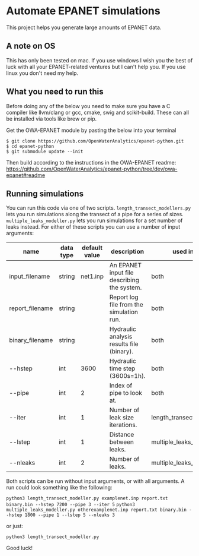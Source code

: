 # Automate EPANET simulations
This project helps you generate large amounts of EPANET data.

## A note on OS
This has only been tested on mac. If you use windows I wish you the best of luck with all your EPANET-related ventures but I can't help you. If you use linux you don't need my help.

## What you need to run this
Before doing any of the below you need to make sure you have a C compiler like llvm/clang or gcc, cmake, swig and scikit-build.
These can all be installed via tools like brew or pip.

Get the OWA-EPANET module by pasting the below into your terminal
```
$ git clone https://github.com/OpenWaterAnalytics/epanet-python.git
$ cd epanet-python
$ git submodule update --init
```

Then build according to the instructions in the OWA-EPANET readme: https://github.com/OpenWaterAnalytics/epanet-python/tree/dev/owa-epanet#readme

## Running simulations

You can run this code via one of two scripts. `length_transect_modellers.py` lets you run simulations along the transect of a pipe for a series of sizes. `multiple_leaks_modeller.py` lets you run simulations for a set number of leaks  instead. For either of these scripts you can use a number of input arguments:

| name            | data type | default value | description                                 | used in script               |
|-----------------|-----------|---------------|---------------------------------------------|------------------------------|
| input_filename  | string    | net1.inp      | An EPANET input file describing the system. | both                         |
| report_filename | string    |               | Report log file from the simulation run.    | both                         |
| binary_filename | string    |               | Hydraulic analysis results file (binary).   | both                         |
| --hstep         | int       | 3600          | Hydraulic time step (3600s=1h).             | both                         |
| --pipe          | int       | 2             | Index of pipe to look at.                   | both                         |
| --iter          | int       | 1             | Number of leak size iterations.             | length_transect_modellers.py |
| --lstep         | int       | 1             | Distance between leaks.                     | multiple_leaks_modeller.py   |
| --nleaks        | int       | 2             | Number of leaks.                            | multiple_leaks_modeller.py   |

Both scripts can be run without input arguments, or with all arguments. A run could look something like the following:

````python3 length_transect_modeller.py examplenet.inp report.txt binary.bin --hstep 7200 --pipe 3 --iter 5````
````python3 multiple_leaks_modeller.py otherexamplenet.inp report.txt binary.bin --hstep 1800 --pipe 1 --lstep 5 --nleaks 3````

or just:

````python3 length_transect_modeller.py````

Good luck!


